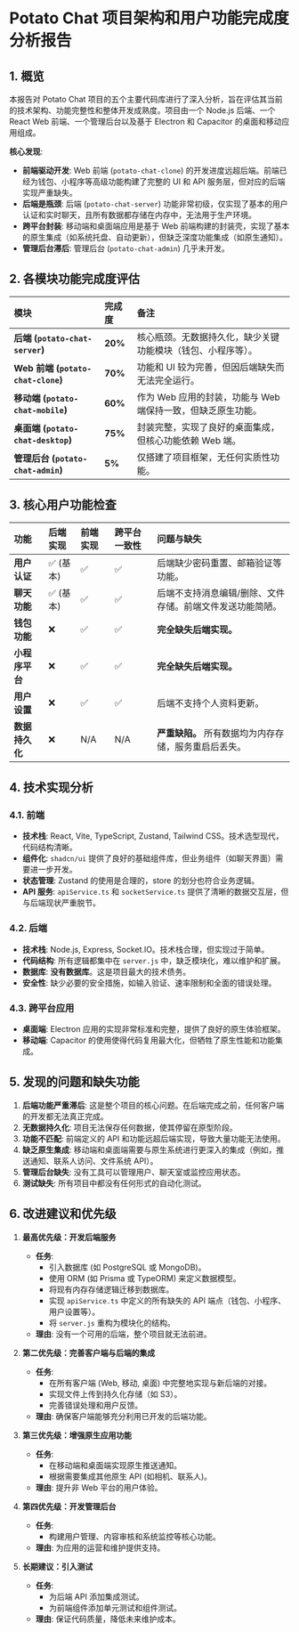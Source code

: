 
# Potato Chat 项目架构和用户功能完成度分析报告

## 1. 概览

本报告对 Potato Chat 项目的五个主要代码库进行了深入分析，旨在评估其当前的技术架构、功能完整性和整体开发成熟度。项目由一个 Node.js 后端、一个 React Web 前端、一个管理后台以及基于 Electron 和 Capacitor 的桌面和移动应用组成。

**核心发现**:

-   **前端驱动开发**: Web 前端 (`potato-chat-clone`) 的开发进度远超后端。前端已经为钱包、小程序等高级功能构建了完整的 UI 和 API 服务层，但对应的后端实现严重缺失。
-   **后端是瓶颈**: 后端 (`potato-chat-server`) 功能非常初级，仅实现了基本的用户认证和实时聊天，且所有数据都存储在内存中，无法用于生产环境。
-   **跨平台封装**: 移动端和桌面端应用是基于 Web 前端构建的封装壳，实现了基本的原生集成（如系统托盘、自动更新），但缺乏深度功能集成（如原生通知）。
-   **管理后台滞后**: 管理后台 (`potato-chat-admin`) 几乎未开发。

## 2. 各模块功能完成度评估

| 模块 | 完成度 | 备注 |
| :--- | :--- | :--- |
| **后端 (`potato-chat-server`)** | **20%** | 核心瓶颈。无数据持久化，缺少关键功能模块（钱包、小程序等）。 |
| **Web 前端 (`potato-chat-clone`)** | **70%** | 功能和 UI 较为完善，但因后端缺失而无法完全运行。 |
| **移动端 (`potato-chat-mobile`)** | **60%** | 作为 Web 应用的封装，功能与 Web 端保持一致，但缺乏原生功能。 |
| **桌面端 (`potato-chat-desktop`)** | **75%** | 封装完整，实现了良好的桌面集成，但核心功能依赖 Web 端。 |
| **管理后台 (`potato-chat-admin`)** | **5%** | 仅搭建了项目框架，无任何实质性功能。 |

## 3. 核心用户功能检查

| 功能 | 后端实现 | 前端实现 | 跨平台一致性 | 问题与缺失 |
| :--- | :--- | :--- | :--- | :--- |
| **用户认证** | ✅ (基本) | ✅ | ✅ | 后端缺少密码重置、邮箱验证等功能。 |
| **聊天功能** | ✅ (基本) | ✅ | ✅ | 后端不支持消息编辑/删除、文件存储。前端文件发送功能简陋。 |
| **钱包功能** | ❌ | ✅ | ✅ | **完全缺失后端实现。** |
| **小程序平台**| ❌ | ✅ | ✅ | **完全缺失后端实现。** |
| **用户设置** | ❌ | ✅ | ✅ | 后端不支持个人资料更新。 |
| **数据持久化** | ❌ | N/A | N/A | **严重缺陷。** 所有数据均为内存存储，服务重启后丢失。 |

## 4. 技术实现分析

### 4.1. 前端

-   **技术栈**: React, Vite, TypeScript, Zustand, Tailwind CSS。技术选型现代，代码结构清晰。
-   **组件化**: `shadcn/ui` 提供了良好的基础组件库，但业务组件（如聊天界面）需要进一步开发。
-   **状态管理**: Zustand 的使用是合理的，store 的划分也符合业务逻辑。
-   **API 服务**: `apiService.ts` 和 `socketService.ts` 提供了清晰的数据交互层，但与后端现状严重脱节。

### 4.2. 后端

-   **技术栈**: Node.js, Express, Socket.IO。技术栈合理，但实现过于简单。
-   **代码结构**: 所有逻辑都集中在 `server.js` 中，缺乏模块化，难以维护和扩展。
-   **数据库**: **没有数据库**。这是项目最大的技术债务。
-   **安全性**: 缺少必要的安全措施，如输入验证、速率限制和全面的错误处理。

### 4.3. 跨平台应用

-   **桌面端**: Electron 应用的实现非常标准和完整，提供了良好的原生体验框架。
-   **移动端**: Capacitor 的使用使得代码复用最大化，但牺牲了原生性能和功能集成。

## 5. 发现的问题和缺失功能

1.  **后端功能严重滞后**: 这是整个项目的核心问题。在后端完成之前，任何客户端的开发都无法真正完成。
2.  **无数据持久化**: 项目无法保存任何数据，使其停留在原型阶段。
3.  **功能不匹配**: 前端定义的 API 和功能远超后端实现，导致大量功能无法使用。
4.  **缺乏原生集成**: 移动端和桌面端需要与原生系统进行更深入的集成（例如，推送通知、联系人访问、文件系统 API）。
5.  **管理后台缺失**: 没有工具可以管理用户、聊天室或监控应用状态。
6.  **测试缺失**: 所有项目中都没有任何形式的自动化测试。

## 6. 改进建议和优先级

1.  **最高优先级：开发后端服务**
    *   **任务**:
        *   引入数据库 (如 PostgreSQL 或 MongoDB)。
        *   使用 ORM (如 Prisma 或 TypeORM) 来定义数据模型。
        *   将现有内存存储逻辑迁移到数据库。
        *   实现 `apiService.ts` 中定义的所有缺失的 API 端点（钱包、小程序、用户设置等）。
        *   将 `server.js` 重构为模块化的结构。
    *   **理由**: 没有一个可用的后端，整个项目就无法前进。

2.  **第二优先级：完善客户端与后端的集成**
    *   **任务**:
        *   在所有客户端 (Web, 移动, 桌面) 中完整地实现与新后端的对接。
        *   实现文件上传到持久化存储（如 S3）。
        *   完善错误处理和用户反馈。
    *   **理由**: 确保客户端能够充分利用已开发的后端功能。

3.  **第三优先级：增强原生应用功能**
    *   **任务**:
        *   在移动端和桌面端实现原生推送通知。
        *   根据需要集成其他原生 API (如相机、联系人)。
    *   **理由**: 提升非 Web 平台的用户体验。

4.  **第四优先级：开发管理后台**
    *   **任务**:
        *   构建用户管理、内容审核和系统监控等核心功能。
    *   **理由**: 为应用的运营和维护提供支持。

5.  **长期建议：引入测试**
    *   **任务**:
        *   为后端 API 添加集成测试。
        *   为前端组件添加单元测试和组件测试。
    *   **理由**: 保证代码质量，降低未来维护成本。
